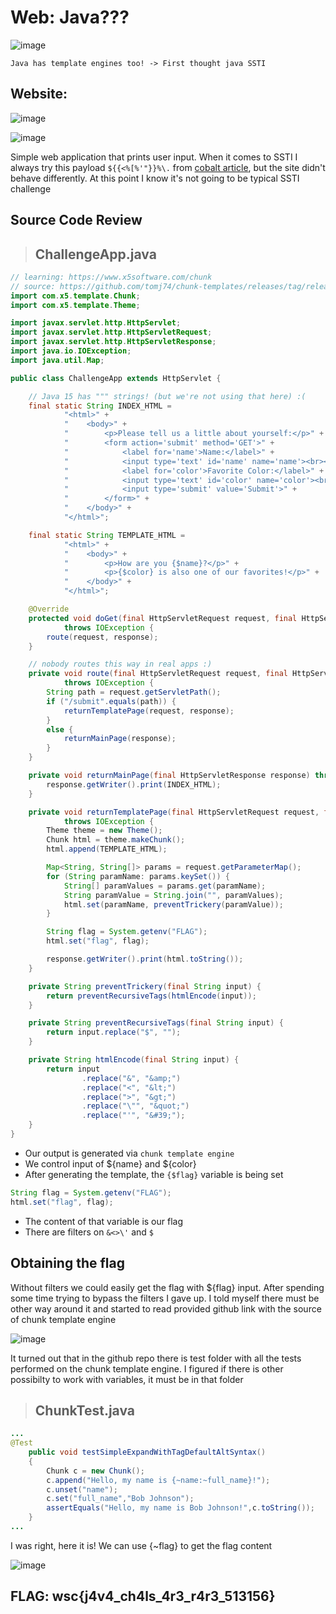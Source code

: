 # Web: Java???

![image](https://user-images.githubusercontent.com/74207547/160655244-8144468c-df98-49ed-9c02-ddd5bea50d14.png)

`Java has template engines too! -> First thought java SSTI`

## Website:

![image](https://user-images.githubusercontent.com/74207547/160655634-caf0e353-f164-4119-933a-f84b37a87b22.png)

![image](https://user-images.githubusercontent.com/74207547/160655701-b3767971-c376-441d-80ac-9ab97fd6d325.png)

Simple web application that prints user input. When it comes to SSTI I always try this payload `${{<%[%'"}}%\.` from [cobalt article](https://cobalt.io/blog/a-pentesters-guide-to-server-side-template-injection-ssti), but the site didn't behave differently. At this point I know it's not going to be typical SSTI challenge

## Source Code Review

>## ChallengeApp.java

```java
// learning: https://www.x5software.com/chunk
// source: https://github.com/tomj74/chunk-templates/releases/tag/release-3.6.1
import com.x5.template.Chunk;
import com.x5.template.Theme;

import javax.servlet.http.HttpServlet;
import javax.servlet.http.HttpServletRequest;
import javax.servlet.http.HttpServletResponse;
import java.io.IOException;
import java.util.Map;

public class ChallengeApp extends HttpServlet {

    // Java 15 has """ strings! (but we're not using that here) :(
    final static String INDEX_HTML =
            "<html>" +
            "    <body>" +
            "        <p>Please tell us a little about yourself:</p>" +
            "        <form action='submit' method='GET'>" +
            "            <label for='name'>Name:</label>" +
            "            <input type='text' id='name' name='name'><br><br>" +
            "            <label for='color'>Favorite Color:</label>" +
            "            <input type='text' id='color' name='color'><br><br>" +
            "            <input type='submit' value='Submit'>" +
            "        </form>" +
            "    </body>" +
            "</html>";

    final static String TEMPLATE_HTML =
            "<html>" +
            "    <body>" +
            "        <p>How are you {$name}?</p>" +
            "        <p>{$color} is also one of our favorites!</p>" +
            "    </body>" +
            "</html>";

    @Override
    protected void doGet(final HttpServletRequest request, final HttpServletResponse response)
            throws IOException {
        route(request, response);
    }

    // nobody routes this way in real apps :)
    private void route(final HttpServletRequest request, final HttpServletResponse response)
            throws IOException {
        String path = request.getServletPath();
        if ("/submit".equals(path)) {
            returnTemplatePage(request, response);
        }
        else {
            returnMainPage(response);
        }
    }

    private void returnMainPage(final HttpServletResponse response) throws IOException {
        response.getWriter().print(INDEX_HTML);
    }

    private void returnTemplatePage(final HttpServletRequest request, final HttpServletResponse response)
            throws IOException {
        Theme theme = new Theme();
        Chunk html = theme.makeChunk();
        html.append(TEMPLATE_HTML);

        Map<String, String[]> params = request.getParameterMap();
        for (String paramName: params.keySet()) {
            String[] paramValues = params.get(paramName);
            String paramValue = String.join("", paramValues);
            html.set(paramName, preventTrickery(paramValue));
        }

        String flag = System.getenv("FLAG");
        html.set("flag", flag);

        response.getWriter().print(html.toString());
    }

    private String preventTrickery(final String input) {
        return preventRecursiveTags(htmlEncode(input));
    }

    private String preventRecursiveTags(final String input) {
        return input.replace("$", "");
    }

    private String htmlEncode(final String input) {
        return input
                .replace("&", "&amp;")
                .replace("<", "&lt;")
                .replace(">", "&gt;")
                .replace("\"", "&quot;")
                .replace("'", "&#39;");
    }
}
```

* Our output is generated via `chunk template engine`
* We control input of ${name} and ${color}
* After generating the template, the `{$flag}` variable is being set
```java
String flag = System.getenv("FLAG");
html.set("flag", flag);
```
* The content of that variable is our flag
* There are filters on `&<>\'` and `$`

## Obtaining the flag

Without filters we could easily get the flag with ${flag} input. After spending some time trying to bypass the filters I gave up. I told myself there must be other way around it and started to read provided github link with the source of chunk template engine

![image](https://user-images.githubusercontent.com/74207547/160661717-c49dd5f6-e76f-42a6-a7e1-8f41142f78c7.png)

It turned out that in the github repo there is test folder with all the tests performed on the chunk template engine. I figured if there is other possibilty to work with variables, it must be in that folder

>## ChunkTest.java
```java
...
@Test
    public void testSimpleExpandWithTagDefaultAltSyntax()
    {
        Chunk c = new Chunk();
        c.append("Hello, my name is {~name:~full_name}!");
        c.unset("name");
        c.set("full_name","Bob Johnson");
        assertEquals("Hello, my name is Bob Johnson!",c.toString());
    }
...
```
I was right, here it is! We can use {~flag} to get the flag content

![image](https://user-images.githubusercontent.com/74207547/160663069-cfa55303-5ef1-41ec-b6cd-bbd40fbea105.png)

## FLAG: wsc{j4v4_ch4ls_4r3_r4r3_513156}



